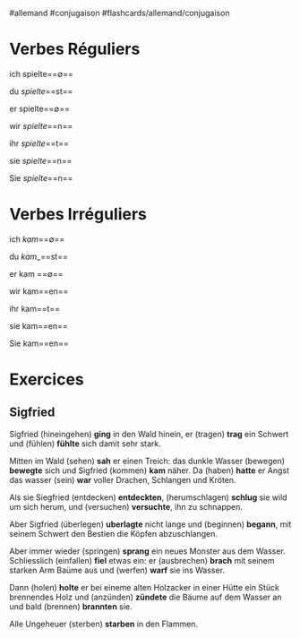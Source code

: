 #allemand #conjugaison #flashcards/allemand/conjugaison

# Verbes Réguliers

ich spielte==∅==
<!--SR:!2022-11-15,15,290-->

du *spielte*==st==
<!--SR:!2022-11-17,17,290-->

er spielte==∅==
<!--SR:!2022-11-15,15,290-->

wir *spielte*==n==
<!--SR:!2022-11-16,16,290-->

ihr *spielte*==t==
<!--SR:!2022-11-15,15,290-->

sie *spielte*==n==
<!--SR:!2022-11-13,13,290-->

Sie *spielte*==n==
<!--SR:!2022-11-15,15,290-->

# Verbes Irréguliers

ich *kam*==$\emptyset$==
<!--SR:!2022-11-16,16,300-->

du *kam*_==st==
<!--SR:!2022-11-17,17,300-->

er kam ==∅==
<!--SR:!2022-11-09,9,260-->

wir kam==en==
<!--SR:!2022-11-18,18,300-->

ihr kam==t==
<!--SR:!2022-11-25,23,300-->

sie kam==en==
<!--SR:!2022-11-18,18,300-->

Sie kam==en==
<!--SR:!2022-11-18,18,300-->

# Exercices

## Sigfried

Sigfried (hineingehen) **ging** in den Wald hinein, er (tragen) **trag** ein Schwert und (fühlen) **fühlte** sich damit sehr stark.
<!--SR:!2022-11-12,12,265!2022-12-01,23,312!2022-11-11,7,272-->

Mitten im Wald (sehen) **sah** er einen Treich: das dunkle Wasser (bewegen) **bewegte** sich und Sigfried (kommen) **kam** näher. Da (haben) **hatte** er Angst das wasser (sein) **war** voller Drachen, Schlangen und Kröten.
<!--SR:!2022-11-06,4,292!2022-11-20,13,292!2022-11-06,4,292!2022-11-06,4,292!2022-11-06,4,292-->

Als sie Siegfried (entdecken) **entdeckten**, (herumschlagen) **schlug** sie wild um sich herum, und (versuchen) **versuchte**, ihn zu schnappen.
<!--SR:!2022-11-05,3,272!2022-11-05,3,272!2022-11-22,15,292-->

Aber Sigfried (überlegen) **uberlagte** nicht lange und (beginnen) **begann**, mit seinem Schwert den Bestien die Köpfen abzuschlangen.
<!--SR:!2022-11-05,5,245!2022-11-06,4,292-->

Aber immer wieder (springen) **sprang** ein neues Monster aus dem Wasser. Schliesslich (einfallen) **fiel** etwas ein: er (ausbrechen) **brach** mit seinem starken Arm Baüme aus und (werfen) **warf** sie ins Wasser.
<!--SR:!2022-11-14,14,265!2022-11-08,6,245!2022-11-06,4,292!2022-11-06,4,292-->

Dann (holen) **holte** er bei eineme alten Holzacker in einer Hütte ein Stück brennendes Holz und (anzünden) **zündete** die Bäume auf dem Wasser an und bald (brennen) **brannten** sie.
<!--SR:!2022-11-06,4,292!2022-11-05,3,272!2022-11-05,3,272-->

Alle Ungeheuer (sterben) **starben** in den Flammen.
<!--SR:!2022-11-12,10,265-->

